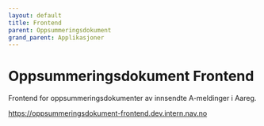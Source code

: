 ```yaml
---
layout: default
title: Frontend
parent: Oppsummeringsdokument
grand_parent: Applikasjoner
---
```


# Oppsummeringsdokument Frontend

Frontend for oppsummeringsdokumenter av innsendte A-meldinger i Aareg.

https://oppsummeringsdokument-frontend.dev.intern.nav.no
